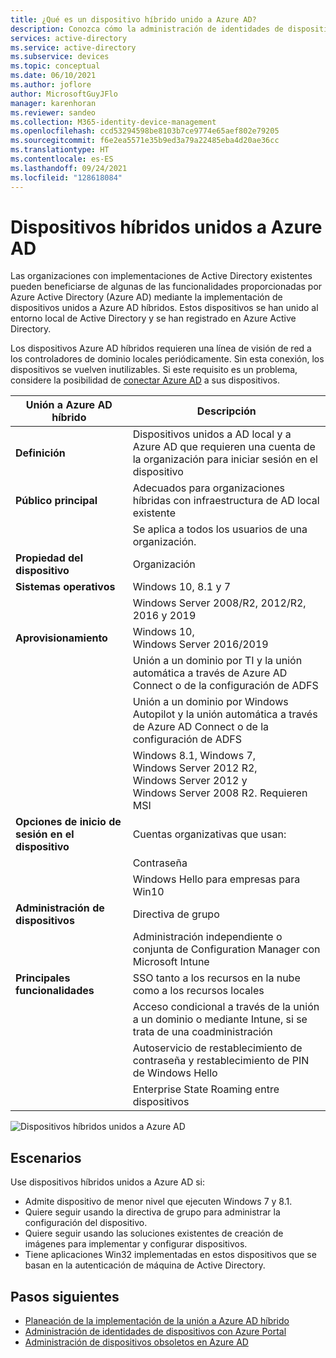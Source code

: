 ```yaml
---
title: ¿Qué es un dispositivo híbrido unido a Azure AD?
description: Conozca cómo la administración de identidades de dispositivos puede ayudarle a administrar los dispositivos que acceden a los recursos de su entorno.
services: active-directory
ms.service: active-directory
ms.subservice: devices
ms.topic: conceptual
ms.date: 06/10/2021
ms.author: joflore
author: MicrosoftGuyJFlo
manager: karenhoran
ms.reviewer: sandeo
ms.collection: M365-identity-device-management
ms.openlocfilehash: ccd53294598be8103b7ce9774e65aef802e79205
ms.sourcegitcommit: f6e2ea5571e35b9ed3a79a22485eba4d20ae36cc
ms.translationtype: HT
ms.contentlocale: es-ES
ms.lasthandoff: 09/24/2021
ms.locfileid: "128618084"
---
```

# <a name="hybrid-azure-ad-joined-devices"></a>Dispositivos híbridos unidos a Azure AD

Las organizaciones con implementaciones de Active Directory existentes pueden beneficiarse de algunas de las funcionalidades proporcionadas por Azure Active Directory (Azure AD) mediante la implementación de dispositivos unidos a Azure AD híbridos. Estos dispositivos se han unido al entorno local de Active Directory y se han registrado en Azure Active Directory.

Los dispositivos Azure AD híbridos requieren una línea de visión de red a los controladores de dominio locales periódicamente. Sin esta conexión, los dispositivos se vuelven inutilizables. Si este requisito es un problema, considere la posibilidad de [conectar Azure AD](concept-azure-ad-join.md) a sus dispositivos.

| Unión a Azure AD híbrido | Descripción |
| --- | --- |
| **Definición** | Dispositivos unidos a AD local y a Azure AD que requieren una cuenta de la organización para iniciar sesión en el dispositivo |
| **Público principal** | Adecuados para organizaciones híbridas con infraestructura de AD local existente |
|   | Se aplica a todos los usuarios de una organización. |
| **Propiedad del dispositivo** | Organización |
| **Sistemas operativos** | Windows 10, 8.1 y 7 |
|   | Windows Server 2008/R2, 2012/R2, 2016 y 2019 |
| **Aprovisionamiento** | Windows 10, Windows Server 2016/2019 |
|   | Unión a un dominio por TI y la unión automática a través de Azure AD Connect o de la configuración de ADFS |
|   | Unión a un dominio por Windows Autopilot y la unión automática a través de Azure AD Connect o de la configuración de ADFS |
|   | Windows 8.1, Windows 7, Windows Server 2012 R2, Windows Server 2012 y Windows Server 2008 R2. Requieren MSI |
| **Opciones de inicio de sesión en el dispositivo** | Cuentas organizativas que usan: |
|   | Contraseña |
|   | Windows Hello para empresas para Win10 |
| **Administración de dispositivos** | Directiva de grupo |
|   | Administración independiente o conjunta de Configuration Manager con Microsoft Intune |
| **Principales funcionalidades** | SSO tanto a los recursos en la nube como a los recursos locales |
|   | Acceso condicional a través de la unión a un dominio o mediante Intune, si se trata de una coadministración |
|   | Autoservicio de restablecimiento de contraseña y restablecimiento de PIN de Windows Hello |
|   | Enterprise State Roaming entre dispositivos |

![Dispositivos híbridos unidos a Azure AD](./media/concept-azure-ad-join-hybrid/azure-ad-hybrid-joined-device.png)

## <a name="scenarios"></a>Escenarios

Use dispositivos híbridos unidos a Azure AD si:

- Admite dispositivo de menor nivel que ejecuten Windows 7 y 8.1.
- Quiere seguir usando la directiva de grupo para administrar la configuración del dispositivo.
- Quiere seguir usando las soluciones existentes de creación de imágenes para implementar y configurar dispositivos.
- Tiene aplicaciones Win32 implementadas en estos dispositivos que se basan en la autenticación de máquina de Active Directory.

## <a name="next-steps"></a>Pasos siguientes

- [Planeación de la implementación de la unión a Azure AD híbrido](hybrid-azuread-join-plan.md)
- [Administración de identidades de dispositivos con Azure Portal](device-management-azure-portal.md)
- [Administración de dispositivos obsoletos en Azure AD](manage-stale-devices.md)
